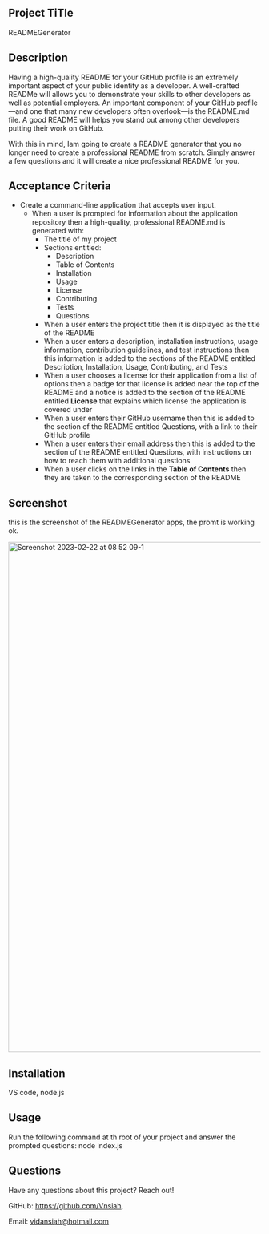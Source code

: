 ## Project TiTle

READMEGenerator


## Description

Having a high-quality README for your GitHub profile is an extremely important aspect of your public identity as a developer. A well-crafted READMe will allows you to demonstrate your skills to other developers as well as potential employers. An important component of your GitHub profile—and one that many new developers often overlook—is the README.md file. A good README will helps you stand out among other developers putting their work on GitHub.

With this in mind, Iam going to create a README generator that you no longer need to create a professional README from scratch. Simply answer a few questions and it will create a nice professional README for you.

## Acceptance Criteria
* Create a command-line application that accepts user input.
  * When a user is prompted for information about the application repository then a high-quality, professional README.md is generated with:
    * The title of my project 
    * Sections entitled:
      * Description 
      * Table of Contents 
      * Installation 
      * Usage 
      * License 
      * Contributing 
      * Tests 
      * Questions
    * When a user enters the project title then it is displayed as the title of the README
    * When a user enters a description, installation instructions, usage information, contribution guidelines, and test instructions then this information is added to the sections of the README entitled Description, Installation, Usage, Contributing, and Tests
    * When a user chooses a license for their application from a list of options then a badge for that license is added near the top of the README and a notice is added to the section of the README entitled **License** that explains which license the application is covered under
    * When a user enters their GitHub username then this is added to the section of the README entitled Questions, with a link to their GitHub profile
    * When a user enters their email address then this is added to the section of the README entitled Questions, with instructions on how to reach them with additional questions
    * When a user clicks on the links in the **Table of Contents** then they are taken to the corresponding section of the README

 ## Screenshot

 this is the screenshot of the READMEGenerator apps, the promt is working ok.
 
 <img width="1018" alt="Screenshot 2023-02-22 at 08 52 09-1" src="https://user-images.githubusercontent.com/117393835/220626934-e1189e90-dfac-42e7-a3c1-5de20b993eef.png">


 ## Installation
   VS code,
   node.js


 ## Usage
Run the following command at th root of your project and answer the prompted questions:
node index.js


## Questions
Have any questions about this project? Reach out!

GitHub: https://github.com/Vnsiah,

Email: vidansiah@hotmail.com




